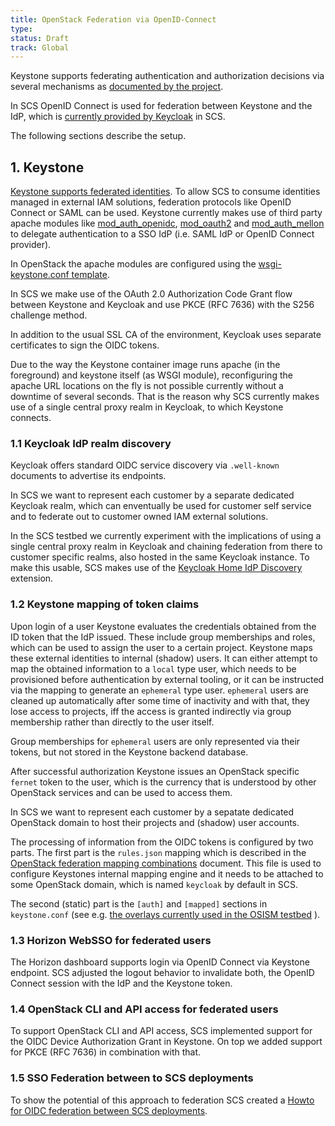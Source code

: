 ```yaml
---
title: OpenStack Federation via OpenID-Connect
type:
status: Draft
track: Global
---
```


Keystone supports federating authentication and authorization decisions via several mechanisms
as [documented by the project](https://docs.openstack.org/keystone/latest/admin/federation/introduction.html).

In SCS OpenID Connect is used for federation between Keystone and the IdP, which is
[currently provided by Keycloak](https://docs.scs.community/standards/scs-0300-v1-requirements-for-sso-identity-federation)
in SCS.

The following sections describe the setup.

## 1. Keystone

[Keystone supports federated identities](https://docs.openstack.org/keystone/latest/admin/federation/federated_identity.html).
To allow SCS to consume identities managed in external IAM solutions,
federation protocols like OpenID Connect or SAML can be used.
Keystone currently makes use of third party apache modules like
[mod_auth_openidc](https://github.com/OpenIDC/mod_auth_openidc),
[mod_oauth2](https://github.com/OpenIDC/mod_oauth2) and
[mod_auth_mellon](https://github.com/UNINETT/mod_auth_mellon) to delegate
authentication to a SSO IdP (i.e. SAML IdP or OpenID Connect provider).

In OpenStack the apache modules are configured using the
[wsgi-keystone.conf template](https://github.com/openstack/kolla-ansible/tree/master/ansible/roles/keystone/templates).

In SCS we make use of the OAuth 2.0 Authorization Code Grant flow between Keystone and Keycloak
and use PKCE (RFC 7636) with the S256 challenge method.

In addition to the usual SSL CA of the environment, Keycloak uses separate certificates to sign the OIDC tokens.

Due to the way the Keystone container image runs apache (in the foreground) and keystone itself (as WSGI module),
reconfiguring the apache URL locations on the fly is not possible currently without a downtime of several seconds.
That is the reason why SCS currently makes use of a single central proxy realm in Keycloak, to which Keystone
connects.

### 1.1 Keycloak IdP realm discovery

Keycloak offers standard OIDC service discovery via `.well-known` documents to advertise its endpoints.

In SCS we want to represent each customer by a separate dedicated Keycloak realm, which can enventually be used
for customer self service and to federate out to customer owned IAM external solutions.

In the SCS testbed we currently experiment with the implications of using a single central proxy realm in Keycloak
and chaining federation from there to customer specific realms, also hosted in the same Keycloak instance.
To make this usable, SCS makes use of the
[Keycloak Home IdP Discovery](https://github.com/sventorben/keycloak-home-idp-discovery)
extension.

### 1.2 Keystone mapping of token claims

Upon login of a user Keystone evaluates the credentials obtained from the ID token that the IdP issued.
These include group memberships and roles, which can be used to assign the user to a certain project.
Keystone maps these external identities to internal (shadow) users.
It can either attempt to map the obtained information to a `local` type user, which needs to be
provisioned before authentication by external tooling, or it can be instructed via the mapping to
generate an `ephemeral` type user. `ephemeral` users are cleaned up automatically after some time
of inactivity and with that, they lose access to projects, iff the access is granted indirectly
via group membership rather than directly to the user itself.

Group memberships for `ephemeral` users are only represented via their tokens, but not stored in the
Keystone backend database.

After successful authorization Keystone issues an OpenStack specific `fernet` token to the user,
which is the currency that is understood by other OpenStack services and can be used to access them.

In SCS we want to represent each customer by a sepatate dedicated OpenStack domain to host
their projects and (shadow) user accounts.

The processing of information from the OIDC tokens is configured by two parts. The first part is the
`rules.json` mapping which is described in the
[OpenStack federation mapping combinations](https://docs.openstack.org/keystone/latest/admin/federation/mapping_combinations.html)
document. This file is used to configure Keystones internal mapping engine
and it needs to be attached to some OpenStack domain, which is named `keycloak` by default in SCS.

The second (static) part is the `[auth]` and `[mapped]` sections in `keystone.conf` (see e.g.
[the overlays currently used in the OSISM testbed](https://github.com/osism/testbed/tree/main/environments/kolla/files/overlays/keystone)
).

### 1.3 Horizon WebSSO for federated users

The Horizon dashboard supports login via OpenID Connect via Keystone endpoint.
SCS adjusted the logout behavior to invalidate both, the OpenID Connect session
with the IdP and the Keystone token.

### 1.4 OpenStack CLI and API access for federated users

To support OpenStack CLI and API access, SCS implemented support for the OIDC Device Authorization Grant
in Keystone. On top we added support for PKCE (RFC 7636) in combination with that.

### 1.5 SSO Federation between to SCS deployments

To show the potential of this approach to federation SCS created a
[Howto for OIDC federation between SCS deployments](https://docs-staging.scs.community/docs/iam/intra-SCS-federation-setup-description-for-osism-doc-operations).
